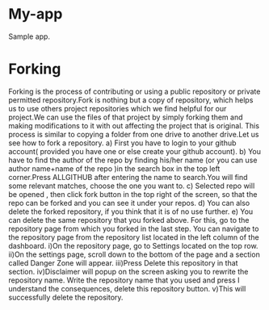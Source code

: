 # My-app
Sample app.
# Forking
Forking is the process of contributing or using  a public repository or private permitted repository.Fork is nothing but a copy of repository, which helps us to use others project repositories which we find helpful for our project.We can use the files of that project by simply forking them and making modifications to it with out affecting the project that is original.
This process is similar to copying a folder from one drive to another drive.Let us see how to fork a repository.
  a) First you have to login to your github account( provided you have one or else create your github account).
  b) You have to find the author of the repo by finding his/her name (or you can use author name+name of the repo )in the search box in the top left corner.Press ALLGITHUB          after entering the name to search.You will find some relevant matches, choose the one you want to.
  c) Selected repo will be opened , then click fork button in the top right of the screen, so that the repo can be forked and you can see it under your repos.
  d) You can also delete the forked repository, if you think that it is of no use further.
  e) You can delete the same repository that you forked above. For this, go to the repository page from which you forked in the last step. You can navigate to the                    repository page from the repository list located in the left column of the dashboard.
     i)On the repository page, go to Settings located on the top row.
     ii)On the settings page, scroll down to the bottom of the page and a section called Danger Zone will appear.
     iii)Press Delete this repository in that section.
     iv)Disclaimer will popup on the screen asking you to rewrite the repository name. Write the repository name that you used and press I understand the consequences, delete           this repository button.
     v)This will successfully delete the repository.

